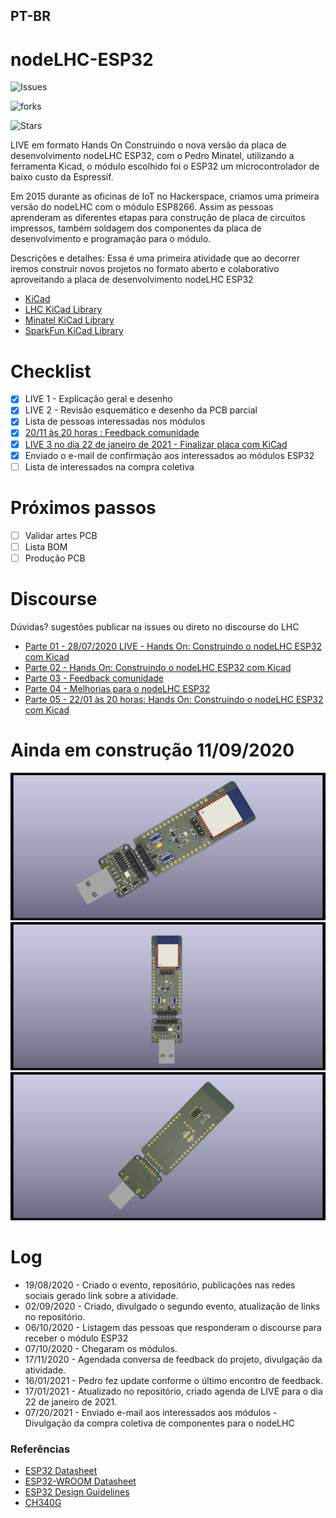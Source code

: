 ## PT-BR

# nodeLHC-ESP32 

![Issues](https://img.shields.io/github/issues/lhc/nodeLHC-ESP32?style=flat-square)

![forks](https://img.shields.io/github/forks/lhc/nodeLHC-ESP32)  

![Stars](https://img.shields.io/github/stars/lhc/nodeLHC-ESP32?style=plastic)

LIVE em formato Hands On Construindo o nova versão da placa de desenvolvimento nodeLHC ESP32, com o Pedro Minatel, utilizando a ferramenta Kicad, o módulo escolhido foi o ESP32 um microcontrolador de baixo custo da Espressif.

Em 2015 durante as oficinas de IoT no Hackerspace, criamos uma primeira versão do nodeLHC com o módulo ESP8266. Assim as pessoas aprenderam as diferentes etapas para construção de placa de circuitos impressos, também soldagem dos componentes da placa de desenvolvimento e programação para o módulo.

Descrições e detalhes:
Essa é uma primeira atividade que ao decorrer iremos construir novos projetos no formato aberto e colaborativo aproveitando a placa de desenvolvimento nodeLHC ESP32

- [KiCad](https://kicad-pcb.org/)
- [LHC KiCad Library](https://github.com/lhc/lhc_kicad_library)
- [Minatel KiCad Library](https://github.com/pedrominatel/minatel-kicad-libraries)
- [SparkFun KiCad Library](https://github.com/sparkfun/SparkFun-KiCad-Libraries)

# Checklist
- [x] LIVE 1 - Explicação geral e desenho
- [x] LIVE 2 - Revisão esquemático e desenho da PCB parcial
- [x] Lista de pessoas interessadas nos módulos
- [x] [20/11 às 20 horas : Feedback comunidade](https://discourse.lhc.net.br/t/parte-03-20-11-2020-coleta-de-feedback-do-nodelhc-esp32/225)
- [x] [LIVE 3 no dia 22 de janeiro de 2021 - Finalizar placa com KiCad](https://discourse.lhc.net.br/t/parte-05-finalizando-o-nodelhc-esp32-com-kicad/244)
- [x] Enviado o e-mail de confirmação aos interessados ao módulos ESP32
- [ ] Lista de interessados na compra coletiva

# Próximos passos
- [ ] Validar artes PCB
- [ ] Lista BOM
- [ ] Produção PCB

# Discourse 
Dúvidas? sugestões publicar na issues ou direto no discourse do LHC 

- [Parte 01 - 28/07/2020 LIVE - Hands On: Construindo o nodeLHC ESP32 com Kicad](https://discourse.lhc.net.br/t/28-07-2020-live-hands-on-construindo-o-nodelhc-esp32-com-kicad/148/2)
- [Parte 02 - Hands On: Construindo o nodeLHC ESP32 com Kicad](https://discourse.lhc.net.br/t/11-09-2020-live-hands-on-construindo-o-nodelhc-esp32-com-kicad-parte-02/160)
- [Parte 03 - Feedback comunidade](https://discourse.lhc.net.br/t/parte-03-20-11-2020-coleta-de-feedback-do-nodelhc-esp32/225)
- [Parte 04 - Melhorias para o nodeLHC ESP32](https://discourse.lhc.net.br/t/parte-04-melhorias-para-o-nodelhc-esp32/230/2)
- [Parte 05 - 22/01 às 20 horas: Hands On: Construindo o nodeLHC ESP32 com Kicad](https://discourse.lhc.net.br/t/parte-05-finalizando-o-nodelhc-esp32-com-kicad/244)

# Ainda em construção 11/09/2020
![Kicad](projeto/assets/lhc_tijolo32_board.jpg)
![Kicad](projeto/assets/lhc_tijolo32_board2.jpg)
![Kicad](projeto/assets/lhc_tijolo32_board_bot.jpg)

# Log
- 19/08/2020 - Criado o evento, repositório, publicações nas redes sociais gerado link sobre a atividade.
- 02/09/2020 - Criado, divulgado o segundo evento, atualização de links no repositório.
- 06/10/2020 - Listagem das pessoas que responderam o discourse para receber o módulo ESP32
- 07/10/2020 - Chegaram os módulos.
- 17/11/2020 - Agendada conversa de feedback do projeto, divulgação da atividade.
- 16/01/2021 - Pedro fez update conforme o último encontro de feedback.
- 17/01/2021 - Atualizado no repositório, criado agenda de LIVE para o dia 22 de janeiro de 2021.
- 07/20/2021 - Enviado e-mail aos interessados aos módulos
             - Divulgação da compra coletiva de componentes para o nodeLHC

### Referências
- [ESP32 Datasheet](https://www.espressif.com/sites/default/files/documentation/esp32_datasheet_en.pdf)
- [ESP32-WROOM Datasheet](https://www.espressif.com/sites/default/files/documentation/esp32-wroom-32d_esp32-wroom-32u_datasheet_en.pdf)
- [ESP32 Design Guidelines](https://www.espressif.com/sites/default/files/documentation/esp32_hardware_design_guidelines_en.pdf)
- [CH340G](https://cdn.sparkfun.com/datasheets/Dev/Arduino/Other/CH340DS1.PDF)
